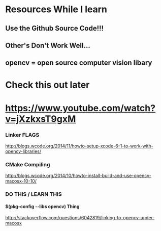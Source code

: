 # Resources While I learn
## Use the Github Source Code!!!
## Other's Don't Work Well... 
## opencv = open source computer vision libary



# Check this out later 
# https://www.youtube.com/watch?v=jXzkxsT9gxM




### Linker FLAGS
http://blogs.wcode.org/2014/11/howto-setup-xcode-6-1-to-work-with-opencv-libraries/

### CMake Compiling
http://blogs.wcode.org/2014/10/howto-install-build-and-use-opencv-macosx-10-10/



### DO THIS / LEARN THIS

#### $(pkg-config --libs opencv) Thing
http://stackoverflow.com/questions/6042819/linking-to-opencv-under-macosx
